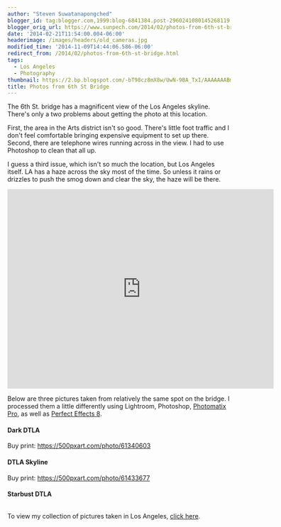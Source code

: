 ```yaml
---
author: "Steven Suwatanapongched"
blogger_id: tag:blogger.com,1999:blog-6841384.post-2960241080145268119
blogger_orig_url: https://www.sunpech.com/2014/02/photos-from-6th-st-bridge.html
date: '2014-02-21T11:54:00.004-06:00'
headerimage: /images/headers/old_cameras.jpg
modified_time: '2014-11-09T14:44:06.586-06:00'
redirect_from: /2014/02/photos-from-6th-st-bridge.html
tags:
  - Los Angeles
  - Photography
thumbnail: https://2.bp.blogspot.com/-bT98cz8mX8w/UwN-9BA_TxI/AAAAAAABmX0/2Xwn6zJ6qss/s800/2014-02-15+at+19-45-14.jpg
title: Photos from 6th St Bridge
---
```



The 6th St. bridge has a magnificent view of the Los Angeles skyline. There's only a two problems about getting the photo at this location.

First, the area in the Arts district isn't so good. There's little foot traffic and I don't feel comfortable bringing expensive equipment to set up there. Second, there are telephone wires running across in the view. I had to use Photoshop to clean that all up.

I guess a third issue, which isn't so much the location, but Los Angeles itself. LA has a haze across the sky most of the time. So unless it rains or drizzles to push the smog down and clear the sky, the haze will be there.

<div class="video-container"><iframe frameborder="0" height="450" src="https://www.google.com/maps/embed?pb=!1m18!1m12!1m3!1d13224.820164932837!2d-118.22861110000002!3d34.0386111!2m3!1f0!2f0!3f0!3m2!1i1024!2i768!4f13.1!3m3!1m2!1s0x0%3A0x0!2zMzTCsDAyJzE5LjAiTiAxMTjCsDEzJzQzLjAiVw!5e0!3m2!1sen!2sus!4v1393003150078" style="border: 0;" width="600"></iframe></div>

Below are three pictures taken from relatively the same spot on the bridge. I processed them a little differently using Lightroom, Photoshop, <a href="https://www.hdrsoft.com/">Photomatix Pro</a>, as well as <a href="https://www.ononesoftware.com/products/effects8/">Perfect Effects 8</a>.

#### Dark DTLA
Buy print: <a href="https://500pxart.com/photo/61340603">https://500pxart.com/photo/61340603</a>
<a href="https://2.bp.blogspot.com/-bT98cz8mX8w/UwN-9BA_TxI/AAAAAAABmX0/2Xwn6zJ6qss/s800/2014-02-15+at+19-45-14.jpg" alt="" ><img   border="0" src="https://2.bp.blogspot.com/-bT98cz8mX8w/UwN-9BA_TxI/AAAAAAABmX0/2Xwn6zJ6qss/s800/2014-02-15+at+19-45-14.jpg" alt="" /></a>

#### DTLA Skyline
Buy print: <a href="https://500pxart.com/photo/61433677">https://500pxart.com/photo/61433677</a>
<a href="https://4.bp.blogspot.com/-Dt6gpobxkb4/UwN-_Ot3FkI/AAAAAAABmYE/zfW6_txP7AM/s800/2014-02-15+at+20-08-49.jpg" alt="" ><img   border="0" src="https://4.bp.blogspot.com/-Dt6gpobxkb4/UwN-_Ot3FkI/AAAAAAABmYE/zfW6_txP7AM/s800/2014-02-15+at+20-08-49.jpg" alt=""   /></a>

#### Starbust DTLA
<a href="https://2.bp.blogspot.com/-YEfS6a44_sY/UwN--Sj1i6I/AAAAAAABmX8/4Vp_CpPNNuQ/s800/2014-02-15+at+19-57-58.jpg" alt="" ><img   border="0" src="https://2.bp.blogspot.com/-YEfS6a44_sY/UwN--Sj1i6I/AAAAAAABmX8/4Vp_CpPNNuQ/s800/2014-02-15+at+19-57-58.jpg" alt=""   /></a>

To view my collection of pictures taken in Los Angeles, <a href="https://plus.google.com/photos/101693597219413173200/albums/5971477409792464481">click here</a>.